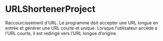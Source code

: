 # URLShortenerProject

Raccourcissement d’URL: Le programme doit accepter une URL longue en entrée et générer
une URL courte et unique.
Lorsque l’utilisateur accède à l’URL courte, il est redirigé vers l’URL longue d’origine.
